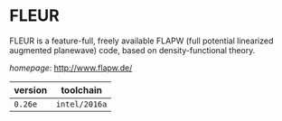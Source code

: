 # FLEUR

FLEUR is a feature-full, freely available FLAPW (full potential linearized augmented planewave) code,  based on density-functional theory.

*homepage*: <http://www.flapw.de/>

version | toolchain
--------|----------
``0.26e`` | ``intel/2016a``

